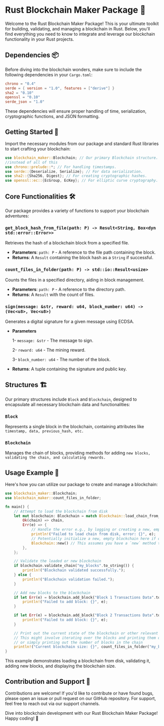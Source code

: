 # Rust Blockchain Maker Package 🚀

Welcome to the Rust Blockchain Maker Package! This is your ultimate toolkit for building, validating, and managing a blockchain in Rust. Below, you'll find everything you need to know to integrate and leverage our blockchain functionality in your Rust projects.

## Dependencies 📦

Before diving into the blockchain wonders, make sure to include the following dependencies in your `Cargo.toml`:

```toml
chrono = "0.4"
serde = { version = "1.0", features = ["derive"] }
sha2 = "0.10"
openssl = "0.10"
serde_json = "1.0"
```

These dependencies will ensure proper handling of time, serialization, cryptographic functions, and JSON formatting.

## Getting Started 🌟

Import the necessary modules from our package and standard Rust libraries to start crafting your blockchain:

```rust
use blockchain_maker::Blockchain; // Our primary Blockchain structure.
//instead of all of this
use chrono::prelude::*; // For handling timestamps.
use serde::{Deserialize, Serialize}; // For data serialization.
use sha2::{Sha256, Digest}; // For creating cryptographic hashes.
use openssl::ec::{EcGroup, EcKey}; // For elliptic curve cryptography.
```

## Core Functionalities 🛠

Our package provides a variety of functions to support your blockchain adventures:

### `get_block_hash_from_file(path: P) -> Result<String, Box<dyn std::error::Error>>`

Retrieves the hash of a blockchain block from a specified file.

- **Parameters**: `path: P` - A reference to the file path containing the block.
- **Returns**: A `Result` containing the block hash as a `String` if successful.

### `count_files_in_folder(path: P) -> std::io::Result<usize>`

Counts the files in a specified directory, aiding in block management.

- **Parameters**: `path: P` - A reference to the directory path.
- **Returns**: A `Result` with the count of files.

### `sign(message: &str, reward: u64, block_number: u64) -> (Vec<u8>, Vec<u8>)`

Generates a digital signature for a given message using ECDSA.

- **Parameters**

    1- `message: &str` - The message to sign.

    2- `reward: u64` - The mining reward.

    3- `block_number: u64` - The number of the block.
- **Returns**: A tuple containing the signature and public key.

## Structures 🏗

Our primary structures include `Block` and `Blockchain`, designed to encapsulate all necessary blockchain data and functionalities:

### `Block`

Represents a single block in the blockchain, containing attributes like `timestamp, data, previous_hash, etc.`

### `Blockchain`

Manages the chain of blocks, providing methods for adding `new blocks, validating the chain, and calculating rewards.`

## Usage Example 📝

Here's how you can utilize our package to create and manage a blockchain:

```rust
use blockchain_maker::Blockchain;
use blockchain_maker::count_files_in_folder;

fn main() {
    // Attempt to load the blockchain from disk
    let mut blockchain: Blockchain = match Blockchain::load_chain_from_disk("my_blocks".to_string()) {
        Ok(chain) => chain,
        Err(e) => {
            // Handle the error e.g., by logging or creating a new, empty blockchain
            println!("Failed to load chain from disk, error: {}", e);
            // Potentially initialize a new, empty blockchain here if desired
            Blockchain::new() // This assumes you have a `new` method to create an empty blockchain
        },
    };

    // Validate the loaded or new blockchain
    if blockchain.validate_chain("my_blocks".to_string()) {
        println!("Blockchain validated successfully.");
    } else {
        println!("Blockchain validation failed.");
    }

    // Add new blocks to the blockchain
    if let Err(e) = blockchain.add_block("Block 1 Transactions Data".to_string()) {
        println!("Failed to add block: {}", e);
    }

    if let Err(e) = blockchain.add_block("Block 2 Transactions Data".to_string()) {
        println!("Failed to add block: {}", e);
    }

    // Print out the current state of the blockchain or other relevant information
    // This might involve iterating over the blocks and printing them out, 
    // or simply printing out the number of blocks in the chain
    println!("Current blockchain size: {}", count_files_in_folder("my_blocks".to_string()).unwrap());
}

```

This example demonstrates loading a blockchain from disk, validating it, adding new blocks, and displaying the blockchain size.

## Contribution and Support 🤝

Contributions are welcome! If you'd like to contribute or have found bugs, please open an issue or pull request on our GitHub repository. For support, feel free to reach out via our support channels.

Dive into blockchain development with our Rust Blockchain Maker Package! Happy coding! 🚀
